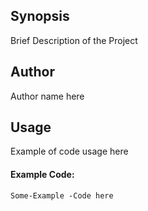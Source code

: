 ## Synopsis
Brief Description of the Project

## Author
Author name here

## Usage
Example of code usage here

#### Example Code:
`
    Some-Example -Code here
`